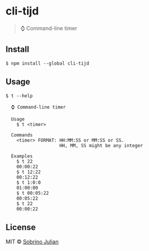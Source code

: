 # cli-tijd

> ⌚️ Command-line timer


## Install

```
$ npm install --global cli-tijd
```


## Usage

```
$ t --help

  ⌚️ Command-line timer

  Usage
    $ t <timer>

  Commands
    <timer> FORMAT: HH:MM:SS or MM:SS or SS.
                    HH, MM, SS might be any integer

  Examples
    $ t 22
    00:00:22
    $ t 12:22
    00:12:22
    $ t 1:0:0
    01:00:00
    $ t 00:05:22
    00:05:22
    $ t 22
    00:00:22
```


## License

MIT © [Sobrino Julian](sobrinojulian.github.io)
